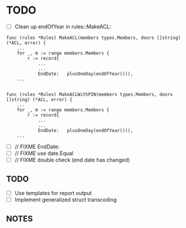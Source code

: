 # TODO

- [ ] Clean up endOfYear in rules::MakeACL:
```
func (rules *Rules) MakeACL(members types.Members, doors []string) (*ACL, error) {
    ...
    for _, m := range members.Members {
        r := record{
            ...
            ...
            EndDate:   plusOneDay(endOfYear())),
    ...


func (rules *Rules) MakeACLWithPIN(members types.Members, doors []string) (*ACL, error) {
    ...
    for _, m := range members.Members {
        r := record{
            ...
            ...
            EndDate:   plusOneDay(endOfYear())),
    ...
```
- [ ] // FIXME EndDate: 
- [ ] // FIXME use date.Equal
- [ ] // FIXME double check (end date has changed)

## TODO

- [ ] Use templates for report output
- [ ] Implement generalized struct transcoding

## NOTES
